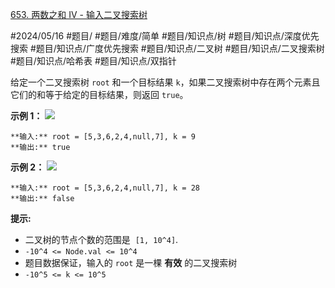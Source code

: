[653. 两数之和 IV - 输入二叉搜索树](https://leetcode.cn/problems/two-sum-iv-input-is-a-bst/)

#2024/05/16 #题目/ #题目/难度/简单 #题目/知识点/树 #题目/知识点/深度优先搜索 #题目/知识点/广度优先搜索 #题目/知识点/二叉树 #题目/知识点/二叉搜索树 #题目/知识点/哈希表 #题目/知识点/双指针

给定一个二叉搜索树 `root` 和一个目标结果 `k`，如果二叉搜索树中存在两个元素且它们的和等于给定的目标结果，则返回 `true`。

**示例 1：**
![](https://assets.leetcode.com/uploads/2020/09/21/sum_tree_1.jpg)
```
**输入:** root = [5,3,6,2,4,null,7], k = 9
**输出:** true
```

**示例 2：**
![](https://assets.leetcode.com/uploads/2020/09/21/sum_tree_2.jpg)
```
**输入:** root = [5,3,6,2,4,null,7], k = 28
**输出:** false
```

**提示:**

- 二叉树的节点个数的范围是  `[1, 10^4]`.
- `-10^4 <= Node.val <= 10^4`
- 题目数据保证，输入的 `root` 是一棵 **有效** 的二叉搜索树
- `-10^5 <= k <= 10^5`